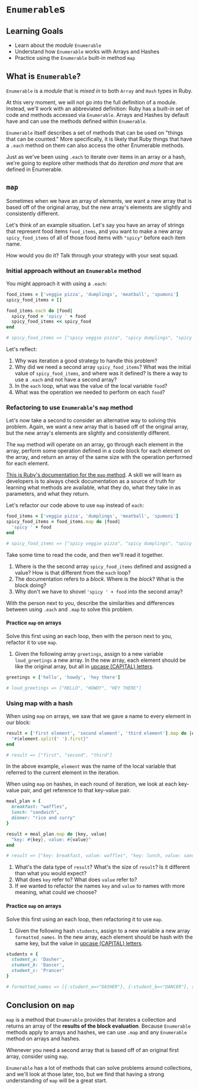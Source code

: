 # `Enumerable`s

## Learning Goals

- Learn about the _module_ `Enumerable`
- Understand how `Enumerable` works with Arrays and Hashes
- Practice using the `Enumerable` built-in method `map`

## What is `Enumerable`?

`Enumerable` is a _module_ that is _mixed in_ to both `Array` and `Hash` types in Ruby.

At this very moment, we will not go into the full definition of a module. Instead, we'll work with an abbreviated definition: Ruby has a built-in set of code and methods accessed via `Enumerable`. Arrays and Hashes by default have and can use the methods defined within `Enumerable`.

`Enumerable` itself describes a set of methods that can be used on "things that can be counted." More specifically, it is likely that Ruby things that have a `.each` method on them can also access the other Enumerable methods.

Just as we've been using `.each` to iterate over items in an array or a hash, we're going to explore other methods that do _iteration and more_ that are defined in Enumerable.

## `map`

Sometimes when we have an array of elements, we want a new array that is based off of the original array, but the new array's elements are slightly and consistently different.

Let's think of an example situation. Let's say you have an array of strings that represent food items `food_items`, and you want to make a new array `spicy_food_items` of all of those food items with `"spicy"` before each item name.

How would you do it? Talk through your strategy with your seat squad.

### Initial approach without an `Enumerable` method

You might approach it with using a `.each`:

```ruby
food_items = ['veggie pizza', 'dumplings', 'meatball', 'spumoni']
spicy_food_items = []

food_items.each do |food|
  spicy_food = 'spicy ' + food
  spicy_food_items << spicy_food
end

# spicy_food_items => ["spicy veggie pizza", "spicy dumplings", "spicy meatball", "spicy spumoni"]
```

Let's reflect:

1. Why was iteration a good strategy to handle this problem?
1. Why did we need a second array `spicy_food_items`? What was the initial value of `spicy_food_items`, and where was it defined? Is there a way to use a `.each` and not have a second array?
1. In the `each` loop, what was the value of the local variable `food`?
1. What was the operation we needed to perform on each `food`?

### Refactoring to use `Enumerable`'s `map` method

Let's now take a second to consider an alternative way to solving this problem. Again, we want a new array that is based off of the original array, but the new array's elements are slightly and consistently different.

The `map` method will operate on an array, go through each element in the array, perform some operation defined in a code block for each element on the array, and return an array of the same size with the operation performed for each element.

[This is Ruby's documentation for the `map` method](https://ruby-doc.org/core-2.5.1/Enumerable.html#method-i-map). A skill we will learn as developers is to always check documentation as a source of truth for learning what methods are available, what they do, what they take in as parameters, and what they return.

Let's refactor our code above to use `map` instead of `each`:

```ruby
food_items = ['veggie pizza', 'dumplings', 'meatball', 'spumoni']
spicy_food_items = food_items.map do |food|
  'spicy ' + food
end

# spicy_food_items => ["spicy veggie pizza", "spicy dumplings", "spicy meatball", "spicy spumoni"]
```

Take some time to read the code, and then we'll read it together.

1. Where is the the second array `spicy_food_items` defined and assigned a value? How is that different from the `each` loop?
1. The documentation refers to a _block_. Where is the _block_? What is the block doing?
1. Why don't we have to shovel `'spicy ' + food` into the second array?

With the person next to you, describe the similarities and differences between using `.each` and `.map` to solve this problem.

#### Practice `map` on arrays

Solve this first using an each loop, then with the person next to you, refactor it to use `map`.

1. Given the following array `greetings`, assign to a new variable `loud_greetings` a new array. In the new array, each element should be like the original array, but all in [upcase (CAPITAL) letters](https://ruby-doc.org/core-2.2.3/String.html#method-i-upcase).

```ruby
greetings = ['hello', 'howdy', 'hey there']

# loud_greetings => ["HELLO", "HOWDY", "HEY THERE"]
```

### Using map with a hash

When using `map` on arrays, we saw that we gave a name to every element in our block:

```ruby
result = ['first element', 'second element', 'third element'].map do |element|
  "#{element.split(' ').first}"
end

# result => ["first", "second", "third"]
```

In the above example, `element` was the name of the local variable that referred to the current element in the iteration.

When using `map` on hashes, in each round of iteration, we look at each key-value pair, and get reference to that key-value pair.

```ruby
meal_plan = {
  breakfast: "waffles",
  lunch: "sandwich",
  dinner: "rice and curry"
}

result = meal_plan.map do |key, value|
  "key: #{key}, value: #{value}"
end

# result => ["key: breakfast, value: waffles", "key: lunch, value: sandwich", "key: dinner, value: rice and curry"]
```

1. What's the data type of `result`? What's the size of `result`? Is it different than what you would expect?
1. What does `key` refer to? What does `value` refer to?
1. If we wanted to refactor the names `key` and `value` to names with more meaning, what could we choose?

#### Practice `map` on arrays

Solve this first using an each loop, then refactoring it to use `map`.

1. Given the following hash `students`, assign to a new variable a new array `formatted_names`. In the new array, each element should be hash with the same key, but the value in [upcase (CAPITAL) letters](https://ruby-doc.org/core-2.2.3/String.html#method-i-upcase).

```ruby
students = {
  student_a: 'Dasher',
  student_b: 'Dancer',
  student_c: 'Prancer'
}

# formatted_names => [{:student_a=>"DASHER"}, {:student_b=>"DANCER"}, {:student_c=>"PRANCER"}]
```

## Conclusion on `map`

`map` is a method that `Enumerable` provides that iterates a collection and returns an array of the __results of the block evaluation__. Because `Enumerable` methods apply to arrays and hashes, we can use `.map` and any `Enumerable` method on arrays and hashes.

Whenever you need a second array that is based off of an original first array, consider using `map`.

`Enumerable` has a lot of methods that can solve problems around collections, and we'll look at those later, too, but we find that having a strong understanding of `map` will be a great start.

